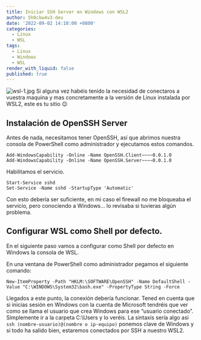 ```yaml
---
title: Iniciar SSH Server en Windows con WSL2
author: 5h0ckw4v3-dev
date: '2022-09-02 14:10:00 +0800'
categories:
  - Linux
  - WSL
tags:
  - Linux
  - Windows
  - WSL
render_with_liquid: false
published: true
---
```


![wsl-1.jpg]({{site.baseurl}}/_posts/wsl-1.jpg)
Si alguna vez habéis tenido la necesidad de conectaros a vuestra maquina y mas concretamente a la versión de Linux instalada por WSL2, este es tu sitio 😉

## Instalación de OpenSSH Server

Antes de nada, necesitamos tener OpenSSH, así que abrimos nuestra consola de PowerShell como
administrador y ejecutamos estos comandos.

```plaintext
Add-WindowsCapability -Online -Name OpenSSH.Client~~~~0.0.1.0
Add-WindowsCapability -Online -Name OpenSSH.Server~~~~0.0.1.0

```
Habilitamos el servicio.

```plaintext
Start-Service sshd
Set-Service -Name sshd -StartupType 'Automatic'

```

Con esto debería ser suficiente, en mi caso el firewall no me bloqueaba el servicio, pero conociendo a Windows… lo revisaba si tuvieras algún problema.

## Configurar WSL como Shell por defecto.

En el siguiente paso vamos a configurar como Shell por defecto en Windows la consola de WSL.

En una ventana de PowerShell como administrador pegamos el siguiente comando:
```plaintext
New-ItemProperty -Path "HKLM:\SOFTWARE\OpenSSH" -Name DefaultShell -Value "C:\WINDOWS\System32\bash.exe" -PropertyType String -Force
```
Llegados a este punto, la conexión debería funcionar. Tened en cuenta que si inicias sesión en Windows con la cuenta de Microsoft tendréis que ver como se llama el usuario que crea Windows para ese “usuario conectado”. Simplemente ir a la carpeta C:\Users y lo veréis. 
La sintaxis sería algo así `ssh (nombre-usuario)@(nombre o ip-equipo)` ponemos clave de Windows y si todo ha salido bien, estaremos conectados por SSH a nuestro WSL2.
